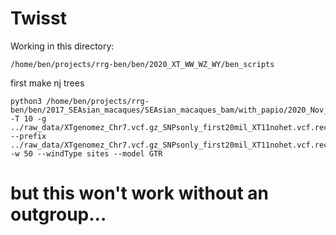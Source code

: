 # Twisst
Working in this directory:
```
/home/ben/projects/rrg-ben/ben/2020_XT_WW_WZ_WY/ben_scripts
```
first make nj trees

```
python3 /home/ben/projects/rrg-ben/ben/2017_SEAsian_macaques/SEAsian_macaques_bam/with_papio/2020_Nov_filtered_by_depth_3sigmas/final_data_including_sites_with_lots_of_missing_data/genomics_general/phylo/phyml_sliding_windows.py -T 10 -g ../raw_data/XTgenomez_Chr7.vcf.gz_SNPsonly_first20mil_XT11nohet.vcf.recode.vcf.gz_phased.vcf.gz.vcf.gz.geno.gz --prefix ../raw_data/XTgenomez_Chr7.vcf.gz_SNPsonly_first20mil_XT11nohet.vcf.recode.vcf.gz_phased.vcf.gz.vcf.gz.geno.gz_treez_w50 -w 50 --windType sites --model GTR
```

# but this won't work without an outgroup...
